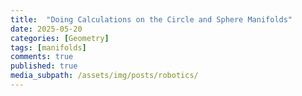 ```yaml
---
title:  "Doing Calculations on the Circle and Sphere Manifolds"
date: 2025-05-20
categories: [Geometry]
tags: [manifolds]
comments: true
published: true
media_subpath: /assets/img/posts/robotics/
---
```


<div id="circle-vis"></div>

<link rel="stylesheet" href="/assets/css/posts/manifolds/calculations-on-circle-and-sphere-manifolds.css">
<script type="module" src='/assets/js/posts/manifolds/calculations-on-circle-and-sphere-manifolds.js'></script>